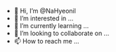 - 👋 Hi, I’m @NaHyeonil
- 👀 I’m interested in ...
- 🌱 I’m currently learning ...
- 💞️ I’m looking to collaborate on ...
- 📫 How to reach me ...

<!---
NaHyeonil/NaHyeonil is a ✨ special ✨ repository because its `README.md` (this file) appears on your GitHub profile.
You can click the Preview link to take a look at your changes.
--->
